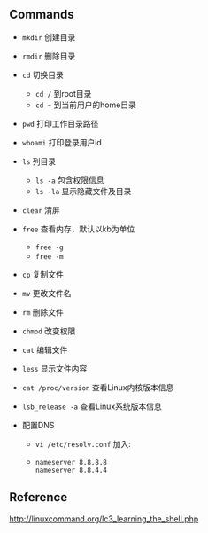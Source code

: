 ## Commands
- `mkdir` 创建目录

- `rmdir` 删除目录

- `cd` 切换目录
  - `cd /` 到root目录
  - `cd ~` 到当前用户的home目录

- `pwd` 打印工作目录路径

- `whoami` 打印登录用户id

- `ls` 列目录
  - `ls -a` 包含权限信息
  - `ls -la` 显示隐藏文件及目录

- `clear` 清屏

- `free` 查看内存，默认以kb为单位
  - `free -g`
  - `free -m`

- `cp` 复制文件

- `mv` 更改文件名

- `rm` 删除文件

- `chmod` 改变权限

- `cat` 编辑文件

- `less` 显示文件内容

- `cat /proc/version` 查看Linux内核版本信息

- `lsb_release -a` 查看Linux系统版本信息

- 配置DNS

  - `vi /etc/resolv.conf` 加入:

  - ```
    nameserver 8.8.8.8
    nameserver 8.8.4.4
    ```



## Reference

http://linuxcommand.org/lc3_learning_the_shell.php